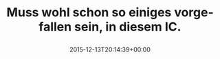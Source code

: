 ---
retweeted: false
source: <a href="http://mvilla.it/fenix" rel="nofollow">Fenix for Android</a>
entities:
  user_mentions: []
  urls: []
  symbols: []
  media:
  - expanded_url: https://twitter.com/bascht/status/676133151333306373/photo/1
    indices:
    - '59'
    - '82'
    url: https://t.co/XseP05IZQP
    media_url: http://pbs.twimg.com/media/CWIbg9oWoAEk6e2.jpg
    id_str: '676133147172577281'
    id: '676133147172577281'
    media_url_https: https://pbs.twimg.com/media/CWIbg9oWoAEk6e2.jpg
    sizes:
      small:
        w: '680'
        h: '510'
        resize: fit
      large:
        w: '2016'
        h: '1512'
        resize: fit
      thumb:
        w: '150'
        h: '150'
        resize: crop
      medium:
        w: '1200'
        h: '900'
        resize: fit
    type: photo
    display_url: pic.twitter.com/XseP05IZQP
  hashtags: []
display_text_range:
- '0'
- '82'
favorite_count: '4'
id_str: '676133151333306373'
truncated: false
retweet_count: '0'
id: '676133151333306373'
possibly_sensitive: false
created_at: Sun Dec 13 20:14:39 +0000 2015
favorited: false
full_text: Muss wohl schon so einiges vorgefallen sein, in diesem IC.
lang: de
extended_entities:
  media:
  - expanded_url: https://twitter.com/bascht/status/676133151333306373/photo/1
    indices:
    - '59'
    - '82'
    url: https://t.co/XseP05IZQP
    media_url: http://pbs.twimg.com/media/CWIbg9oWoAEk6e2.jpg
    id_str: '676133147172577281'
    id: '676133147172577281'
    media_url_https: https://pbs.twimg.com/media/CWIbg9oWoAEk6e2.jpg
    sizes:
      small:
        w: '680'
        h: '510'
        resize: fit
      large:
        w: '2016'
        h: '1512'
        resize: fit
      thumb:
        w: '150'
        h: '150'
        resize: crop
      medium:
        w: '1200'
        h: '900'
        resize: fit
    type: photo
    display_url: pic.twitter.com/XseP05IZQP
tags:
- pesos/twitter
date: '2015-12-13T20:14:39+00:00'
src: https://twitter.com/bascht/status/676133151333306373
original_url: https://twitter.com/bascht/status/676133151333306373
type: twitter_tweet
media_url: https://img.bascht.com/twitter/pbs.twimg.com/media/CWIbg9oWoAEk6e2.jpg
text: Muss wohl schon so einiges vorgefallen sein, in diesem IC.
title: 'Muss wohl schon so einiges vorgefallen sein, in diesem IC.

  '

---